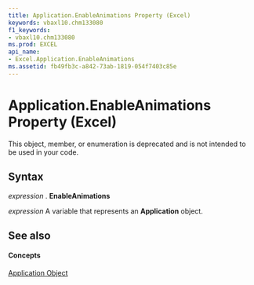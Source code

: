 ```yaml
---
title: Application.EnableAnimations Property (Excel)
keywords: vbaxl10.chm133080
f1_keywords:
- vbaxl10.chm133080
ms.prod: EXCEL
api_name:
- Excel.Application.EnableAnimations
ms.assetid: fb49fb3c-a842-73ab-1819-054f7403c85e
---
```



# Application.EnableAnimations Property (Excel)

This object, member, or enumeration is deprecated and is not intended to be used in your code.


## Syntax

 _expression_ . **EnableAnimations**

 _expression_ A variable that represents an **Application** object.


## See also


#### Concepts


[Application Object](application-object-excel.md)

